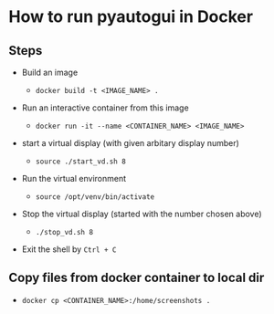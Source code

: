 # How to run pyautogui in Docker

## Steps

- Build an image

  - `docker build -t <IMAGE_NAME> .`

- Run an interactive container from this image

  - `docker run -it --name <CONTAINER_NAME> <IMAGE_NAME>`

- start a virtual display (with given arbitary display number)

  - `source ./start_vd.sh 8`

- Run the virtual environment

  - `source /opt/venv/bin/activate`

- Stop the virtual display (started with the number chosen above)

  - `./stop_vd.sh 8`

- Exit the shell by `Ctrl + C`


## Copy files from docker container to local dir

- `docker cp <CONTAINER_NAME>:/home/screenshots .`
